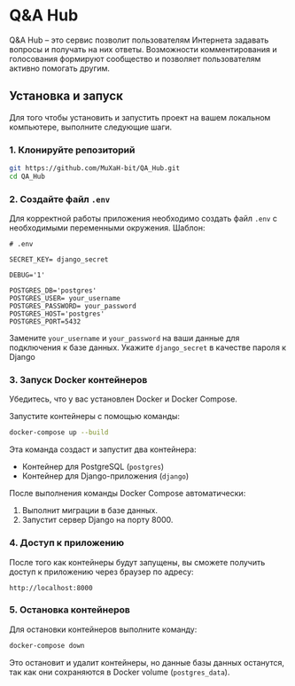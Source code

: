 # Q&A Hub

Q&A Hub – это сервис позволит пользователям Интернета задавать вопросы и получать на них ответы. 
Возможности комментирования и голосования формируют сообщество и позволяет пользователям активно помогать другим.

## Установка и запуск

Для того чтобы установить и запустить проект на вашем локальном компьютере, выполните следующие шаги.

### 1. Клонируйте репозиторий

```bash
git https://github.com/MuXaH-bit/QA_Hub.git
cd QA_Hub
```

### 2. Создайте файл `.env`

Для корректной работы приложения необходимо создать файл `.env` с необходимыми переменными окружения. Шаблон:

```
# .env

SECRET_KEY= django_secret

DEBUG='1'

POSTGRES_DB='postgres'
POSTGRES_USER= your_username
POSTGRES_PASSWORD= your_password
POSTGRES_HOST='postgres'
POSTGRES_PORT=5432
```

Замените `your_username` и `your_password` на ваши данные для подключения к базе данных. Укажите `django_secret` в качестве пароля к Django

### 3. Запуск Docker контейнеров

Убедитесь, что у вас установлен Docker и Docker Compose.

Запустите контейнеры с помощью команды:

```bash
docker-compose up --build
```

Эта команда создаст и запустит два контейнера:
- Контейнер для PostgreSQL (`postgres`)
- Контейнер для Django-приложения (`django`)

После выполнения команды Docker Compose автоматически:
1. Выполнит миграции в базе данных.
2. Запустит сервер Django на порту 8000.

### 4. Доступ к приложению

После того как контейнеры будут запущены, вы сможете получить доступ к приложению через браузер по адресу:

```
http://localhost:8000
```

### 5. Остановка контейнеров

Для остановки контейнеров выполните команду:

```bash
docker-compose down
```

Это остановит и удалит контейнеры, но данные базы данных останутся, так как они сохраняются в Docker volume (`postgres_data`).
